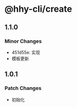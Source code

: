 # @hhy-cli/create

## 1.1.0

### Minor Changes

- 451d55e: 实现
- 模板更新

## 1.0.1

### Patch Changes

- 初始化
